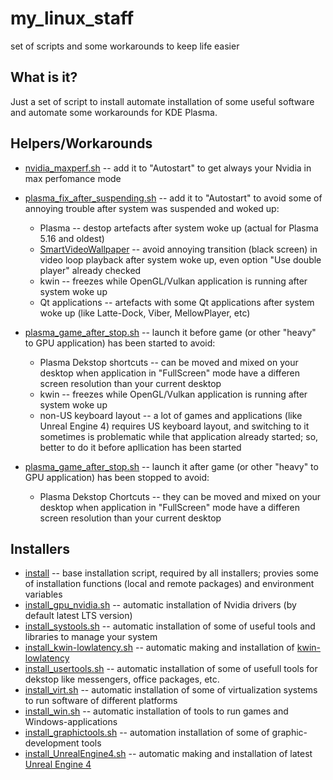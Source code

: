 # my_linux_staff
set of scripts and some workarounds to keep life easier

## What is it?

Just a set of script to install automate installation of some useful software and automate some workarounds for KDE Plasma.

## Helpers/Workarounds

* [nvidia_maxperf.sh](helpers_workarounds/nvidia_maxperf.sh) -- add it to "Autostart" to get always your Nvidia in max perfomance mode

* [plasma_fix_after_suspending.sh](helpers_workarounds/plasma_fix_after_suspending.sh) -- add it to "Autostart" to avoid some of annoying trouble after system was suspended and woked up:
  * Plasma -- destop artefacts after system woke up (actual for Plasma 5.16 and oldest)
  * [SmartVideoWallpaper](https://store.kde.org/p/1316299/) -- avoid annoying transition (black screen) in video loop playback after system woke up, even option "Use double player" already checked
  * kwin -- freezes while OpenGL/Vulkan application is running after system woke up
  * Qt applications -- artefacts with some Qt applications after system woke up (like Latte-Dock, Viber, MellowPlayer, etc)

* [plasma_game_after_stop.sh](helpers_workarounds/plasma_game_after_stop.sh) -- launch it before game (or other "heavy" to GPU application) has been started to avoid:
  * Plasma Dekstop shortcuts -- can be moved and mixed on your desktop when application in "FullScreen" mode have a differen screen resolution than your current desktop
  * kwin -- freezes while OpenGL/Vulkan application is running after system woke up
  * non-US keyboard layout -- a lot of games and applications (like Unreal Engine 4) requires US keyboard layout, and switching to it sometimes is problematic while that application already started; so, better to do it before apllication has been started

* [plasma_game_after_stop.sh](helpers_workarounds/plasma_game_after_stop.sh) -- launch it after game (or other "heavy" to GPU application) has been stopped to avoid:
  * Plasma Dekstop Chortcuts -- they can be moved and mixed on your desktop when application in "FullScreen" mode have a differen screen resolution than your current desktop

## Installers

* [install](soft_install/install) -- base installation script, required by all installers; provies some of installation functions (local and remote packages) and environment variables
* [install_gpu_nvidia.sh](soft_install/install_gpu_nvidia.sh) -- automatic installation of Nvidia drivers (by default latest LTS version)
* [install_systools.sh](soft_install/install_systools.sh) -- automatic installation of some of useful tools and libraries to manage your system
* [install_kwin-lowlatency.sh](soft_install/install_kwin-lowlatency.sh) -- automatic making and installation of [kwin-lowlatency](https://github.com/tildearrow/kwin-lowlatency)
* [install_usertools.sh](soft_install/install_tools.sh) -- automatic installation of some of usefull tools for dekstop like messengers, office packages, etc.
* [install_virt.sh](soft_install/install_devtools.sh) -- automatic installation of some of virtualization systems to run software of different platforms
* [install_win.sh](soft_install/install_win.sh) -- automatic installation of tools to run games and Windows-applications
* [install_graphictools.sh](soft_install/install_graphictools.sh) -- automation installation of some of graphic-development tools
* [install_UnrealEngine4.sh](soft_install/install_UnrealEngine4.sh) -- automatic making and installation of latest [Unreal Engine 4](https://github.com/EpicGames/UnrealEngine)

